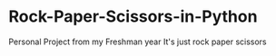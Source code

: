 # Rock-Paper-Scissors-in-Python
Personal Project from my Freshman year
It's just rock paper scissors
